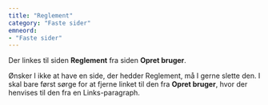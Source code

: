```yaml
---
title: "Reglement"
category: "Faste sider"
emneord:
- "Faste sider"
---
```


Der linkes til siden **Reglement** fra siden **Opret bruger**. 

Ønsker I ikke at have en side, der hedder Reglement, må I gerne slette den. I skal bare først sørge for at fjerne linket til den fra **Opret bruger**, hvor der henvises til den fra en Links-paragraph.



